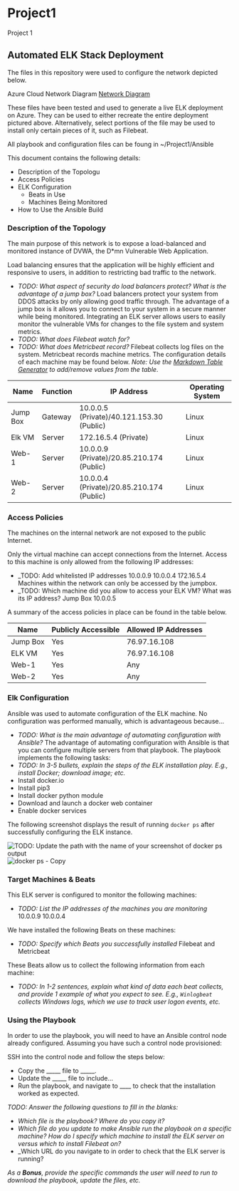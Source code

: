 # Project1
Project 1
## Automated ELK Stack Deployment

The files in this repository were used to configure the network depicted below.

Azure Cloud Network Diagram [Network Diagram](https://user-images.githubusercontent.com/83511424/132070778-4a376fdc-8982-4bde-90d8-e19c51755a3a.png)



These files have been tested and used to generate a live ELK deployment on Azure. They can be used to either recreate the entire deployment pictured above. Alternatively, select portions of the file may be used to install only certain pieces of it, such as Filebeat.

All playbook and configuration files can be foung in ~/Project1/Ansible

This document contains the following details:
- Description of the Topologu
- Access Policies
- ELK Configuration
  - Beats in Use
  - Machines Being Monitored
- How to Use the Ansible Build


### Description of the Topology

The main purpose of this network is to expose a load-balanced and monitored instance of DVWA, the D*mn Vulnerable Web Application.

Load balancing ensures that the application will be highly efficient and responsive to users, in addition to restricting bad traffic to the network.
- _TODO: What aspect of security do load balancers protect? What is the advantage of a jump box?_
Load balancers protect your system from DDOS attacks by only allowing good traffic through. The advantage of a jump box is it allows you to connect to your system in a secure manner while being monitored.
Integrating an ELK server allows users to easily monitor the vulnerable VMs for changes to the file system and system metrics.
- _TODO: What does Filebeat watch for?_
- _TODO: What does Metricbeat record?_
Filebeat collects log files on the system. Metricbeat records machine metrics.
The configuration details of each machine may be found below.
_Note: Use the [Markdown Table Generator](http://www.tablesgenerator.com/markdown_tables) to add/remove values from the table_.

| Name     | Function | IP Address                                  | Operating System |
|----------|----------|---------------------------------------------|------------------|
| Jump Box | Gateway  | 10.0.0.5 (Private)/40.121.153.30 (Public)   | Linux            |
| Elk VM   | Server   | 172.16.5.4 (Private)                        | Linux            |
| Web-1    | Server   | 10.0.0.9 (Private)/20.85.210.174 (Public)   | Linux            |
| Web-2    | Server   | 10.0.0.4 (Private)/20.85.210.174 (Public)   | Linux            |

### Access Policies

The machines on the internal network are not exposed to the public Internet. 

Only the virtual machine can accept connections from the Internet. Access to this machine is only allowed from the following IP addresses:
- _TODO: Add whitelisted IP addresses
10.0.0.9 10.0.0.4 172.16.5.4
Machines within the network can only be accessed by the jumpbox.
- _TODO: Which machine did you allow to access your ELK VM? What was its IP address?
Jump Box 10.0.0.5

A summary of the access policies in place can be found in the table below.

| Name     | Publicly Accessible | Allowed IP Addresses |
|----------|---------------------|----------------------|
| Jump Box |        Yes          |     76.97.16.108     |
| ELK VM   |        Yes          |     76.97.16.108     |
| Web-1    |        Yes          |         Any          |
| Web-2    |        Yes          |         Any          |

### Elk Configuration

Ansible was used to automate configuration of the ELK machine. No configuration was performed manually, which is advantageous because...
- _TODO: What is the main advantage of automating configuration with Ansible?_
The advantage of automating configuration with Ansible is that you can configure multiple servers from that playbook.
The playbook implements the following tasks:
- _TODO: In 3-5 bullets, explain the steps of the ELK installation play. E.g., install Docker; download image; etc._
- Install docker.io
- Install pip3
- Install docker python module
- Download and launch a docker web container
- Enable docker services

The following screenshot displays the result of running `docker ps` after successfully configuring the ELK instance.

![TODO: Update the path with the name of your screenshot of docker ps output](Images/docker_ps_output.png) ![docker ps - Copy](https://user-images.githubusercontent.com/83511424/131423448-7270a30b-2ab7-4d35-8b60-597cbf89c9d4.PNG)

### Target Machines & Beats
This ELK server is configured to monitor the following machines:
- _TODO: List the IP addresses of the machines you are monitoring_ 10.0.0.9 10.0.0.4

We have installed the following Beats on these machines:
- _TODO: Specify which Beats you successfully installed_ Filebeat and Metricbeat

These Beats allow us to collect the following information from each machine:
- _TODO: In 1-2 sentences, explain what kind of data each beat collects, and provide 1 example of what you expect to see. E.g., `Winlogbeat` collects Windows logs, which we use to track user logon events, etc._

### Using the Playbook
In order to use the playbook, you will need to have an Ansible control node already configured. Assuming you have such a control node provisioned: 

SSH into the control node and follow the steps below:
- Copy the _____ file to _____.
- Update the _____ file to include...
- Run the playbook, and navigate to ____ to check that the installation worked as expected.

_TODO: Answer the following questions to fill in the blanks:_
- _Which file is the playbook? Where do you copy it?_
- _Which file do you update to make Ansible run the playbook on a specific machine? How do I specify which machine to install the ELK server on versus which to install Filebeat on?_
- _Which URL do you navigate to in order to check that the ELK server is running?

_As a **Bonus**, provide the specific commands the user will need to run to download the playbook, update the files, etc._
